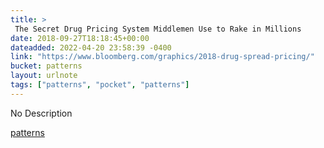 ```yaml
---
title: > 
 The Secret Drug Pricing System Middlemen Use to Rake in Millions
date: 2018-09-27T18:18:45+00:00
dateadded: 2022-04-20 23:58:39 -0400
link: "https://www.bloomberg.com/graphics/2018-drug-spread-pricing/"
bucket: patterns
layout: urlnote
tags: ["patterns", "pocket", "patterns"]
--- 
```

No Description
 <!-- end excerpt --> 
<div class='bucket'><a class='internal-link' href='/buckets/patterns'>patterns</a></div> 
